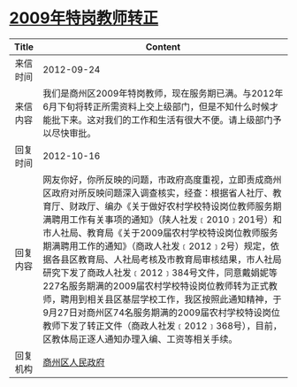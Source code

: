 # <a href="http://www.shangluo.gov.cn/zmhd/ldxxxx.jsp?urltype=leadermail.LeaderMailContentUrl&wbtreeid=1112&leadermailid=1414">2009年特岗教师转正</a>
| Title |                                                                                                                                                                                  Content                                                                                                                                                                                   |
|:-----:|----------------------------------------------------------------------------------------------------------------------------------------------------------------------------------------------------------------------------------------------------------------------------------------------------------------------------------------------------------------------------|
| 来信时间  | 2012-09-24                                                                                                                                                                                                                                                                                                                                                                 |
| 来信内容  | 我们是商州区2009年特岗教师，现在服务期已满。与2012年6月下旬将转正所需资料上交上级部门，但是不知什么时候才能批下来。这对我们的工作和生活有很大不便。请上级部门予以尽快审批。                                                                                                                                                                                                                                                                                 |
| 回复时间  | 2012-10-16                                                                                                                                                                                                                                                                                                                                                                 |
| 回复内容  | 网友你好，你所反映的问题，市政府高度重视，立即责成商州区政府对所反映问题深入调查核实，经查：根据省人社厅、教育厅、财政厅、编办《关于做好农村学校特设岗位教师服务期满聘用工作有关事项的通知》（陕人社发﹝2010﹞201号）和市人社局、教育局《关于2009届农村学校特设岗位教师服务期满聘用工作的通知》（商政人社发﹝2012﹞2号）规定，依据各县区教育局、人社局考核及市教育局审核结果，市人社局研究下发了商政人社发﹝2012﹞384号文件，同意戴娟妮等227名服务期满的2009届农村学校特设岗位教师转为正式教师，聘用到相关县区基层学校工作，我区按照此通知精神，于9月27日对商州区74名服务期满的2009届农村学校特设岗位教师下发了转正文件（商政人社发﹝2012﹞368号），目前，区教体局正逐人通知办理入编、工资等相关手续。 |
| 回复机构  | <a href="../../categories/agencies/商州区人民政府.md">商州区人民政府</a>                                                                                                                                                                                                                                                                                                                 |